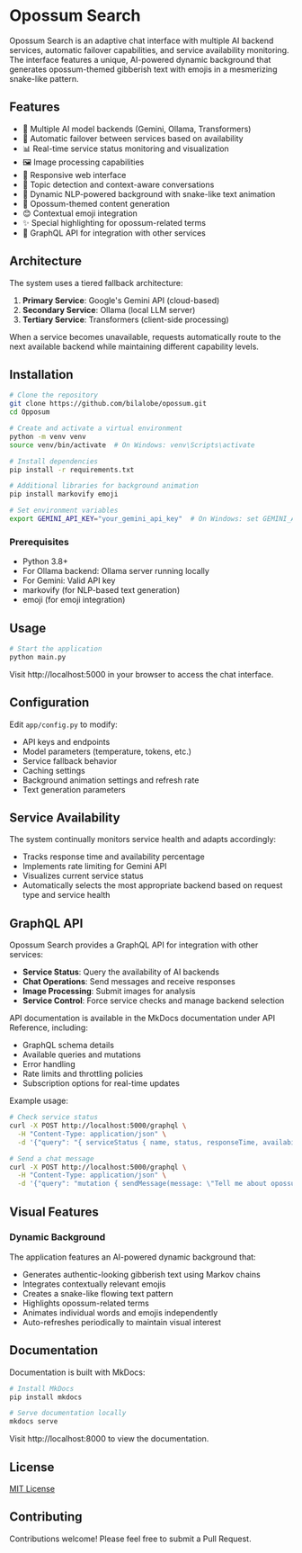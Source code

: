 # Opossum Search

Opossum Search is an adaptive chat interface with multiple AI backend services, automatic failover capabilities, and service availability monitoring. The interface features a unique, AI-powered dynamic background that generates opossum-themed gibberish text with emojis in a mesmerizing snake-like pattern.

## Features

- 🤖 Multiple AI model backends (Gemini, Ollama, Transformers)
- 🔄 Automatic failover between services based on availability
- 📊 Real-time service status monitoring and visualization
- 🖼️ Image processing capabilities
- 📱 Responsive web interface
- 📝 Topic detection and context-aware conversations
- 🎨 Dynamic NLP-powered background with snake-like text animation
- 🦝 Opossum-themed content generation
- 😊 Contextual emoji integration
- ✨ Special highlighting for opossum-related terms
- 🔌 GraphQL API for integration with other services

## Architecture

The system uses a tiered fallback architecture:

1. **Primary Service**: Google's Gemini API (cloud-based)
2. **Secondary Service**: Ollama (local LLM server)
3. **Tertiary Service**: Transformers (client-side processing)

When a service becomes unavailable, requests automatically route to the next available backend while maintaining different capability levels.

## Installation

```bash
# Clone the repository
git clone https://github.com/bilalobe/opossum.git
cd Opposum

# Create and activate a virtual environment
python -m venv venv
source venv/bin/activate  # On Windows: venv\Scripts\activate

# Install dependencies
pip install -r requirements.txt

# Additional libraries for background animation
pip install markovify emoji

# Set environment variables
export GEMINI_API_KEY="your_gemini_api_key"  # On Windows: set GEMINI_API_KEY=your_gemini_api_key
```

### Prerequisites

- Python 3.8+
- For Ollama backend: Ollama server running locally
- For Gemini: Valid API key
- markovify (for NLP-based text generation)
- emoji (for emoji integration)

## Usage

```bash
# Start the application
python main.py
```

Visit http://localhost:5000 in your browser to access the chat interface.

## Configuration

Edit `app/config.py` to modify:

- API keys and endpoints
- Model parameters (temperature, tokens, etc.)
- Service fallback behavior
- Caching settings
- Background animation settings and refresh rate
- Text generation parameters

## Service Availability

The system continually monitors service health and adapts accordingly:

- Tracks response time and availability percentage
- Implements rate limiting for Gemini API
- Visualizes current service status
- Automatically selects the most appropriate backend based on request type and service health

## GraphQL API

Opossum Search provides a GraphQL API for integration with other services:

- **Service Status**: Query the availability of AI backends
- **Chat Operations**: Send messages and receive responses
- **Image Processing**: Submit images for analysis
- **Service Control**: Force service checks and manage backend selection

API documentation is available in the MkDocs documentation under API Reference, including:
- GraphQL schema details
- Available queries and mutations
- Error handling
- Rate limits and throttling policies
- Subscription options for real-time updates

Example usage:
```bash
# Check service status
curl -X POST http://localhost:5000/graphql \
  -H "Content-Type: application/json" \
  -d '{"query": "{ serviceStatus { name, status, responseTime, availability } }"}'

# Send a chat message
curl -X POST http://localhost:5000/graphql \
  -H "Content-Type: application/json" \
  -d '{"query": "mutation { sendMessage(message: \"Tell me about opossums\") { response, service, timestamp } }"}'
```

## Visual Features

### Dynamic Background

The application features an AI-powered dynamic background that:

- Generates authentic-looking gibberish text using Markov chains
- Integrates contextually relevant emojis
- Creates a snake-like flowing text pattern
- Highlights opossum-related terms
- Animates individual words and emojis independently
- Auto-refreshes periodically to maintain visual interest

## Documentation

Documentation is built with MkDocs:

```bash
# Install MkDocs
pip install mkdocs

# Serve documentation locally
mkdocs serve
```

Visit http://localhost:8000 to view the documentation.

## License

[MIT License](LICENSE)

## Contributing

Contributions welcome! Please feel free to submit a Pull Request.